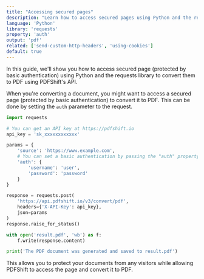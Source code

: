```yaml
---
title: "Accessing secured pages"
description: "Learn how to access secured pages using Python and the requests library. This guide offers detailed steps with code samples in Python and the requests library, highlighting how you can acces page protected by basic authentication to convert them to PDF using PDFShift's API."
language: 'Python'
library: 'requests'
property: 'auth'
output: 'pdf'
related: ['send-custom-http-headers', 'using-cookies']
default: true
---
```


In this guide, we'll show you how to access secured page (protected by basic authentication) using Python and the requests library to convert them to PDF using PDFShift's API.

When you're converting a document, you might want to access a secured page (protected by basic authentication) to convert it to PDF. This can be done by setting the `auth` parameter to the request.

```python
import requests

# You can get an API key at https://pdfshift.io
api_key = 'sk_xxxxxxxxxxxx'

params = {
    'source': 'https://www.example.com',
    # You can set a basic authentication by passing the "auth" property which contains a username and password
    'auth': {
        'username': 'user',
        'password': 'password'
    }
}

response = requests.post(
    'https://api.pdfshift.io/v3/convert/pdf',
    headers={'X-API-Key': api_key},
    json=params
)
response.raise_for_status()

with open('result.pdf', 'wb') as f:
    f.write(response.content)

print('The PDF document was generated and saved to result.pdf')
```

This allows you to protect your documents from any visitors while allowing PDFShift to access the page and convert it to PDF.
